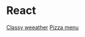 # React

[Classy weeather](https://classy-weather-react.netlify.app/)
[Pizza menu](https://pizza-menu-reactapp.netlify.app/)
